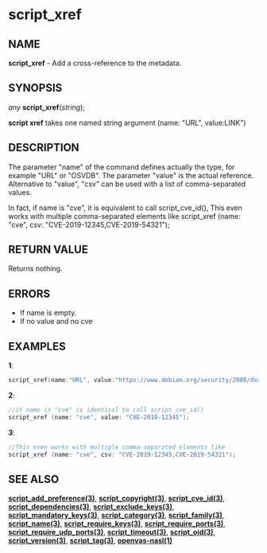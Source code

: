 # script_xref

## NAME

**script_xref** - Add a cross-reference to the metadata.

## SYNOPSIS

*any* **script_xref**(*string*);

**script xref**  takes one named string argument (name: "URL", value:LINK")

## DESCRIPTION

The parameter "name" of the command defines actually the type, for example "URL" or "OSVDB".
The parameter "value" is the actual reference. Alternative to "value", "csv" can be used with a list of comma-separated values. 

In fact, if name is "cve", it is equivalent to call script_cve_id(), 
This even works with multiple comma-separated elements like
script_xref (name: "cve", csv: "CVE-2019-12345,CVE-2019-54321");


## RETURN VALUE

Returns nothing.

## ERRORS
- If name is empty.
- If no value and no cve
 
## EXAMPLES

**1**: 
```cpp
script_xref(name:"URL", value:"https://www.debian.org/security/2008/dsa-1545");
```

**2**:
```cpp
//if name is "cve" is identical to call script_cve_id()
script_xref (name: "cve", value: "CVE-2019-12345");
```

**3**:
```cpp
//This even works with multiple comma-separated elements like
script_xref (name: "cve", csv: "CVE-2019-12345,CVE-2019-54321");
```


## SEE ALSO

**[script_add_preference(3)](script_add_preference.md)**, **[script_copyright(3)](script_copyright.md)**, **[script_cve_id(3)](script_cve_id.md)**, **[script_dependencies(3)](script_dependencies.md)**, **[script_exclude_keys(3)](script_exclude_keys.md)**, **[script_mandatory_keys(3)](script_mandatory_keys.md)**, **[script_category(3)](script_category.md)**, **[script_family(3)](script_family.md)**, **[script_name(3)](script_name.md)**, **[script_require_keys(3)](script_require_keys.md)**, **[script_require_ports(3)](script_require_ports.md)**, **[script_require_udp_ports(3)](script_require_udp_ports.md)**, **[script_timeout(3)](script_timeout.md)**, **[script_oid(3)](script_oid.md)**, **[script_version(3)](script_version.md)**, **[script_tag(3)](script_tag.md)**, **[openvas-nasl(1)](../../openvas-nasl.md)**
